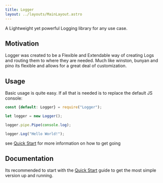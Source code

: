 ```yaml
---
title: Logger
layout: ../layouts/MainLayout.astro
---
```

A Lightweight yet powerful Logging library for any use case.

## Motivation
Logger was created to be a Flexible and Extendable way of creating Logs and routing them to where they are needed. Much like winston, bunyan and pino its flexible and allows for a great deal of customization.

## Usage
Basic usage is quite easy. If all that is needed is to replace the default JS console:

```javascript
const {default: Logger} = require("Logger");

let logger = new Logger();

logger.pipe.Pipe(console.log);

logger.Log("Hello World!");
```
see [Quick Start](./quickstart) for more information on how to get going


## Documentation

Its recommended to start with the [Quick Start](./quickstart) guide to get the most simple version up and running. 